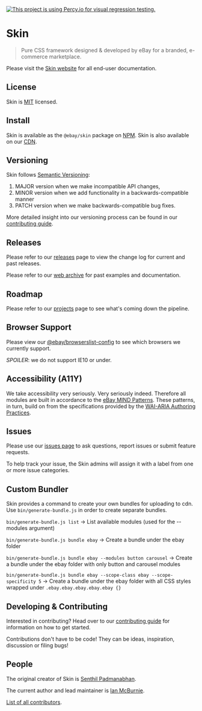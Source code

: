 [![This project is using Percy.io for visual regression testing.](https://percy.io/static/images/percy-badge.svg)](https://percy.io/79bdc98e/eBay-Skin)

# Skin

> Pure CSS framework designed & developed by eBay for a branded, e-commerce marketplace.

Please visit the [Skin website](https://ebay.github.io/skin) for all end-user documentation.

## License

Skin is [MIT](LICENSE) licensed.

## Install

Skin is available as the `@ebay/skin` package on [NPM](https://www.npmjs.com/). Skin is also available on our [CDN](https://ebay.github.io/skin#cdn).

## Versioning

Skin follows [Semantic Versioning](http://semver.org):

1. MAJOR version when we make incompatible API changes,
1. MINOR version when we add functionality in a backwards-compatible manner
1. PATCH version when we make backwards-compatible bug fixes.

More detailed insight into our versioning process can be found in our [contributing guide](CONTRIBUTING.md).

## Releases

Please refer to our [releases](https://github.com/eBay/skin/releases) page to view the change log for current and past releases.

Please refer to our [web archive](https://ebay.github.io/skin/archive/) for past examples and documentation.

## Roadmap

Please refer to our [projects](https://github.com/eBay/skin/projects) page to see what's coming down the pipeline.

## Browser Support

Please view our [@ebay/browserslist-config](https://github.com/eBay/browserslist-config/blob/master/index.js) to see which browsers we currently support.

_SPOILER_: we do not support IE10 or under.

## Accessibility (A11Y)

We take accessibility very seriously. Very seriously indeed. Therefore all modules are built in accordance to the <a href="https://ebay.gitbooks.io/mindpatterns/content/">eBay MIND Patterns</a>. These patterns, in turn, build on from the specifications provided by the <a href="https://w3c.github.io/aria-practices/">WAI-ARIA Authoring Practices</a>.

## Issues

Please use our [issues page](https://github.com/eBay/skin/issues) to ask questions, report issues or submit feature requests.

To help track your issue, the Skin admins will assign it with a label from one or more issue categories.

## Custom Bundler

Skin provides a command to create your own bundles for uploading to cdn. Use `bin/generate-bundle.js` in order to create separate bundles.

`bin/generate-bundle.js list` -> List available modules (used for the --modules argument)

`bin/generate-bundle.js bundle ebay` -> Create a bundle under the ebay folder

`bin/generate-bundle.js bundle ebay --modules button carousel` -> Create a bundle under the ebay folder with only button and carousel modules

`bin/generate-bundle.js bundle ebay --scope-class ebay --scope-specificity 5` -> Create a bundle under the ebay folder with all CSS styles wrapped under `.ebay.ebay.ebay.ebay.ebay {}`

## Developing &amp; Contributing

Interested in contributing? Head over to our [contributing guide](CONTRIBUTING.md) for information on how to get started.

Contributions don't have to be code! They can be ideas, inspiration, discussion or filing bugs!

## People

The original creator of Skin is [Senthil Padmanabhan](https://github.com/senthilp).

The current author and lead maintainer is [Ian McBurnie](https://github.com/ianmcburnie).

[List of all contributors](https://github.com/eBay/skin/graphs/contributors).

